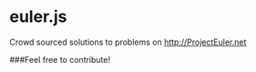euler.js
========

Crowd sourced solutions to problems on http://ProjectEuler.net

###Feel free to contribute!
